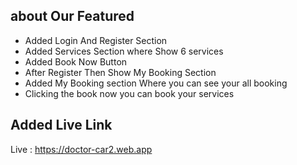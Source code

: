 ## about Our Featured
- Added Login And Register Section
- Added Services Section where Show 6 services
- Added Book Now Button
- After Register Then Show My Booking Section
- Added My Booking section Where you can see your all booking
- Clicking the book now you can book your services
  
## Added Live Link
Live : https://doctor-car2.web.app
